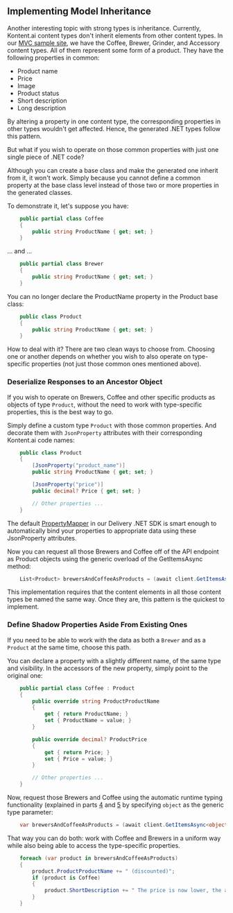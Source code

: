 ## Implementing Model Inheritance

Another interesting topic with strong types is inheritance. Currently, Kontent.ai content types don't inherit elements from other content types. In our [MVC sample site](https://github.com/kontent-ai/sample-app-net/), we have the Coffee, Brewer, Grinder, and Accessory content types. All of them represent some form of a product. They have the following properties in common:

* Product name
* Price
* Image
* Product status
* Short description
* Long description

By altering a property in one content type, the corresponding properties in other types wouldn't get affected. Hence, the generated .NET types follow this pattern.

But what if you wish to operate on those common properties with just one single piece of .NET code?

Although you can create a base class and make the generated one inherit from it, it won't work. Simply because you cannot define a common property at the base class level instead of those two or more properties in the generated classes.

To demonstrate it, let's suppose you have:

```csharp
    public partial class Coffee
    {
        public string ProductName { get; set; }
    }
```

… and …

```csharp
    public partial class Brewer
    {
        public string ProductName { get; set; }
    }
```

You can no longer declare the ProductName property in the Product base class:

```csharp
    public class Product
    {
        public string ProductName { get; set; }
    }
```

How to deal with it? There are two clean ways to choose from. Choosing one or another depends on whether you wish to also operate on type-specific properties (not just those common ones mentioned above).

### Deserialize Responses to an Ancestor Object

If you wish to operate on Brewers, Coffee and other specific products as objects of type `Product`, without the need to work with type-specific properties, this is the best way to go.

Simply define a custom type `Product` with those common properties. And decorate them with `JsonProperty` attributes with their corresponding Kontent.ai code names:

```csharp
    public class Product
    {
        [JsonProperty("product_name")]
        public string ProductName { get; set; }

        [JsonProperty("price")]
        public decimal? Price { get; set; }

        // Other properties ...
    }
```

The default [PropertyMapper](https://github.com/kontent-ai/delivery-sdk-net/Kontent.Ai.Delivery/StrongTyping/PropertyMapper.cs) in our Delivery .NET SDK is smart enough to automatically bind your properties to appropriate data using these JsonProperty attributes.

Now you can request all those Brewers and Coffee off of the API endpoint as Product objects using the generic overload of the GetItemsAsync method:

```csharp
    List<Product> brewersAndCoffeeAsProducts = (await client.GetItemsAsync<Product>(new InFilter("system.type", "brewer", "coffee"))).Items.ToList();
```

This implementation requires that the content elements in all those content types be named the same way. Once they are, this pattern is the quickest to implement.

### Define Shadow Properties Aside From Existing Ones

If you need to be able to work with the data as both a `Brewer` and as a `Product` at the same time, choose this path.

You can declare a property with a slightly different name, of the same type and visibility. In the accessors of the new property, simply point to the original one:

```csharp
    public partial class Coffee : Product
    {
        public override string ProductProductName
        {
            get { return ProductName; }
            set { ProductName = value; }
        }

        public override decimal? ProductPrice
        {
            get { return Price; }
            set { Price = value; }
        }

        // Other properties ...
    }
```

Now, request those Brewers and Coffee using the automatic runtime typing functionality (explained in parts [4](Strong-Types-Explained-–-Runtime-Typing.md#why) and [5](Strong-Types-Explained-–-Runtime-Typing.md#how-to-use-runtime-typing) by specifying `object` as the generic type parameter:

```csharp
    var brewersAndCoffeeAsProducts = (await client.GetItemsAsync<object>(new InFilter("system.type", "brewer", "coffee"))).Items;
```

That way you can do both: work with Coffee and Brewers in a uniform way while also being able to access the type-specific properties.

```csharp
    foreach (var product in brewersAndCoffeeAsProducts)
    {
        product.ProductProductName += " (discounted)";
        if (product is Coffee)
        {
            product.ShortDescription += " The price is now lower, the aroma stayed the same.";
        }
    }
```
